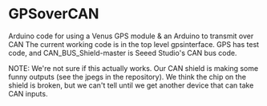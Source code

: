 GPSoverCAN
==========

Arduino code for using a Venus GPS module & an Arduino to transmit over CAN
The current working code is in the top level gpsinterface. GPS has test code, and CAN_BUS_Shield-master is Seeed Studio's CAN bus code.

NOTE: We're not sure if this actually works. Our CAN shield is making some funny outputs (see the jpegs in the repository). We think the chip on the shield is broken, but we can't tell until we get another device that can take CAN inputs.
